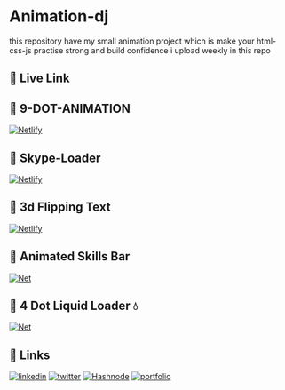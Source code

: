 # Animation-dj
this repository have my small animation project which is make your html-css-js practise strong and build confidence
i upload weekly in this repo


## 🔗 Live Link

 ## 🔗 9-DOT-ANIMATION  
 [![Netlify](https://img.shields.io/badge/netlify-%23000000.svg?style=for-the-badge&logo=netlify&logoColor=#00C7B7)](https://9dot-animation-dj.netlify.app) <br>
 
  ## 🔗 Skype-Loader  
  [![Netlify](https://img.shields.io/badge/netlify-%23000000.svg?style=for-the-badge&logo=netlify&logoColor=#00C7B7)](https://skype-loader.netlify.app)<br>
 
  ## 🔗 3d Flipping Text 
  [![Netlify](https://img.shields.io/badge/netlify-%23000000.svg?style=for-the-badge&logo=netlify&logoColor=#00C7B7)](https://3d-flipping-text-dj.netlify.app)<br>
 
  ## 🔗 Animated Skills Bar 
  [![Net](https://img.shields.io/badge/netlify-%23000000.svg?style=for-the-badge&logo=netlify&logoColor=#00C7B7)]( https://animation-skill-bar-dj.netlify.app)<br>
 
   ## 🔗 4 Dot Liquid Loader  💧
  [![Net](https://img.shields.io/badge/netlify-%23000000.svg?style=for-the-badge&logo=netlify&logoColor=#00C7B7)]()<br>
 
## 🔗 Links

[![linkedin](https://img.shields.io/badge/linkedin-0A66C2?style=for-the-badge&logo=linkedin&logoColor=white)](https://www.linkedin.com/in/dipesh-joshi-2512a2162/) 
[![twitter](https://img.shields.io/badge/twitter-1DA1F2?style=for-the-badge&logo=twitter&logoColor=white)](https://twitter.com/DipeshJ2310)
[![Hashnode](https://img.shields.io/badge/Hashnode-2962FF?style=for-the-badge&logo=hashnode&logoColor=white)](https://dipeshjoshi4.hashnode.dev/)
[![portfolio](https://img.shields.io/badge/my_portfolio-000?style=for-the-badge&logo=ko-fi&logoColor=white)](https://dipesh-joshi.netlify.app)
